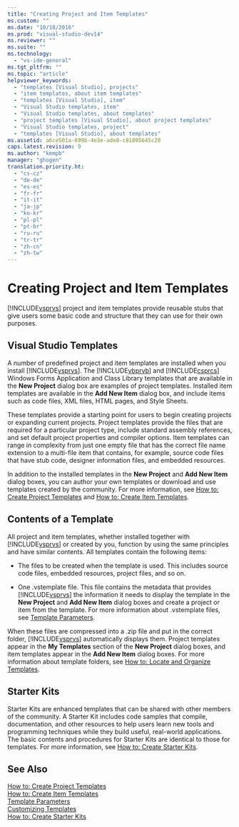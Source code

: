 ```yaml
---
title: "Creating Project and Item Templates"
ms.custom: ""
ms.date: "10/18/2016"
ms.prod: "visual-studio-dev14"
ms.reviewer: ""
ms.suite: ""
ms.technology: 
  - "vs-ide-general"
ms.tgt_pltfrm: ""
ms.topic: "article"
helpviewer_keywords: 
  - "templates [Visual Studio], projects"
  - "item templates, about item templates"
  - "templates [Visual Studio], item"
  - "Visual Studio templates, item"
  - "Visual Studio templates, about templates"
  - "project templates [Visual Studio], about project templates"
  - "Visual Studio templates, project"
  - "templates [Visual Studio], about templates"
ms.assetid: a6ce501a-699b-4e3e-ade8-c81895645c20
caps.latest.revision: 9
ms.author: "kempb"
manager: "ghogen"
translation.priority.ht: 
  - "cs-cz"
  - "de-de"
  - "es-es"
  - "fr-fr"
  - "it-it"
  - "ja-jp"
  - "ko-kr"
  - "pl-pl"
  - "pt-br"
  - "ru-ru"
  - "tr-tr"
  - "zh-cn"
  - "zh-tw"
---
```

# Creating Project and Item Templates
[!INCLUDE[vsprvs](../codequality/includes/vsprvs_md.md)] project and item templates provide reusable stubs that give users some basic code and structure that they can use for their own purposes.  
  
## Visual Studio Templates  
 A number of predefined project and item templates are installed when you install [!INCLUDE[vsprvs](../codequality/includes/vsprvs_md.md)]. The [!INCLUDE[vbprvb](../codequality/includes/vbprvb_md.md)] and [!INCLUDE[csprcs](../datatools/includes/csprcs_md.md)] Windows Forms Application and Class Library templates that are available in the **New Project** dialog box are examples of project templates. Installed item templates are available in the **Add New Item** dialog box, and include items such as code files, XML files, HTML pages, and Style Sheets.  
  
 These templates provide a starting point for users to begin creating projects or expanding current projects. Project templates provide the files that are required for a particular project type, include standard assembly references, and set default project properties and compiler options. Item templates can range in complexity from just one empty file that has the correct file name extension to a multi-file item that contains, for example, source code files that have stub code, designer information files, and embedded resources.  
  
 In addition to the installed templates in the **New Project** and **Add New Item** dialog boxes, you can author your own templates or download and use templates created by the community. For more information, see [How to: Create Project Templates](../ide/how-to--create-project-templates.md) and [How to: Create Item Templates](../ide/how-to--create-item-templates.md).  
  
## Contents of a Template  
 All project and item templates, whether installed together with [!INCLUDE[vsprvs](../codequality/includes/vsprvs_md.md)] or created by you, function by using the same principles and have similar contents. All templates contain the following items:  
  
-   The files to be created when the template is used. This includes source code files, embedded resources, project files, and so on.  
  
-   One .vstemplate file. This file contains the metadata that provides [!INCLUDE[vsprvs](../codequality/includes/vsprvs_md.md)] the information it needs to display the template in the **New Project** and **Add New Item** dialog boxes and create a project or item from the template. For more information about .vstemplate files, see [Template Parameters](../ide/template-parameters.md).  
  
 When these files are compressed into a .zip file and put in the correct folder, [!INCLUDE[vsprvs](../codequality/includes/vsprvs_md.md)] automatically displays them. Project templates appear in the **My Templates** section of the **New Project** dialog boxes, and item templates appear in the **Add New Item** dialog boxes. For more information about template folders, see [How to: Locate and Organize Templates](../ide/how-to--locate-and-organize-project-and-item-templates.md).  
  
## Starter Kits  
 Starter Kits are enhanced templates that can be shared with other members of the community. A Starter Kit includes code samples that compile, documentation, and other resources to help users learn new tools and programming techniques while they build useful, real-world applications. The basic contents and procedures for Starter Kits are identical to those for templates. For more information, see [How to: Create Starter Kits](../ide/how-to--create-starter-kits.md).  
  
## See Also  
 [How to: Create Project Templates](../ide/how-to--create-project-templates.md)   
 [How to: Create Item Templates](../ide/how-to--create-item-templates.md)   
 [Template Parameters](../ide/template-parameters.md)   
 [Customizing Templates](../ide/customizing-project-and-item-templates.md)   
 [How to: Create Starter Kits](../ide/how-to--create-starter-kits.md)